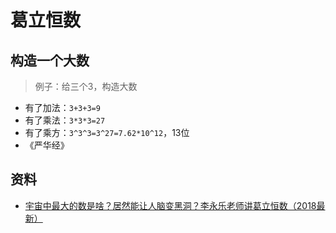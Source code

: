 # 葛立恒数
## 构造一个大数
> 例子：给三个3，构造大数
* 有了加法：`3+3+3=9`
* 有了乘法：`3*3*3=27`
* 有了乘方：`3^3^3=3^27=7.62*10^12`，13位
* 《严华经》

## 资料
* [宇宙中最大的数是啥？居然能让人脑变黑洞？李永乐老师讲葛立恒数（2018最新）](https://www.youtube.com/watch?v=eSYN2UN3SXM)

